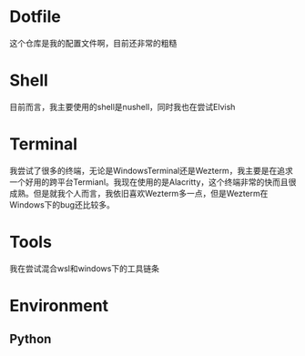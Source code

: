 # Dotfile
这个仓库是我的配置文件啊，目前还非常的粗糙

# Shell
目前而言，我主要使用的shell是nushell，同时我也在尝试Elvish

# Terminal
我尝试了很多的终端，无论是WindowsTerminal还是Wezterm，我主要是在追求一个好用的跨平台Termianl。我现在使用的是Alacritty，这个终端非常的快而且很成熟。但是就我个人而言，我依旧喜欢Wezterm多一点，但是Wezterm在Windows下的bug还比较多。

# Tools
我在尝试混合wsl和windows下的工具链条

# Environment
## Python